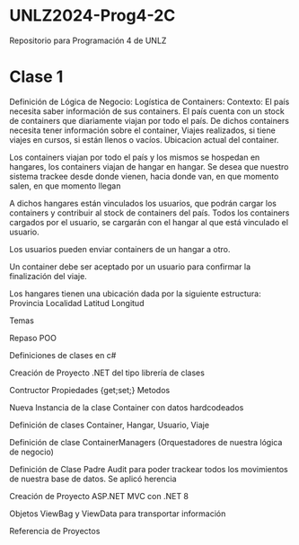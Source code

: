# UNLZ2024-Prog4-2C
Repositorio para Programación 4 de UNLZ


# Clase 1

Definición de Lógica de Negocio: 
Logística de Containers: 
Contexto: El país necesita saber información de sus containers. El país cuenta con un stock de containers que diariamente viajan por todo el país. De dichos containers necesita tener información sobre el container, Viajes realizados, si tiene viajes en cursos, si están llenos o vacíos. Ubicacion actual del container. 

Los containers viajan por todo el país y los mismos se hospedan en hangares, los containers viajan de hangar en hangar. Se desea que nuestro sistema trackee desde donde vienen, hacia donde van, en que momento salen, en que momento llegan  


A dichos hangares están vinculados los usuarios, que podrán cargar los containers y contribuir al stock de containers del país. Todos los containers cargados por el usuario, se cargarán con el hangar al que está vinculado el usuario. 
    
Los usuarios pueden enviar containers de un hangar a otro. 

Un container debe ser aceptado por un usuario para confirmar la finalización del viaje. 

Los hangares tienen una ubicación dada por la siguiente estructura: 
    Provincia
    Localidad
    Latitud
    Longitud


    
Temas

Repaso POO

Definiciones de clases en c#

Creación de Proyecto .NET del tipo librería de clases

Contructor 
Propiedades {get;set;}
Metodos 

Nueva Instancia de la clase Container con datos hardcodeados

Definición de clases Container, Hangar, Usuario, Viaje 

Definición de clase ContainerManagers (Orquestadores de nuestra lógica de negocio)

Definición de Clase Padre Audit para poder trackear todos los movimientos de nuestra base de datos. Se aplicó herencia 

Creación de Proyecto ASP.NET MVC con .NET 8

Objetos ViewBag y ViewData para transportar información

Referencia de Proyectos


